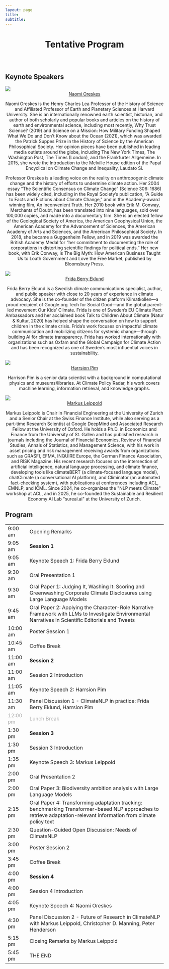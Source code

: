 ```yaml
---
layout: page
title: 
subtitle: 
---
```

<h1 style="text-align:center; margin-bottom:20pt; !important">Tentative Program </h1>
<br>
<h2> Keynote Speakers </h2>
<img class="organiser-img" src='/assets/keynotes/naomi.jpg'>
<div class="organiser-name" style="text-align: center;"> <a href="https://histsci.fas.harvard.edu/people/naomi-oreskes">Naomi Oreskes</a>
  <div class="speaker-affiliation" style="margin-top: 8px;">
    <p>Naomi Oreskes is the Henry Charles Lea Professor of the History of Science and Affiliated Professor of Earth and Planetary Sciences at Harvard University. She is an internationally renowned earth scientist, historian, and author of both scholarly and popular books and articles on the history of earth and environmental science, including most recently, Why Trust Science? (2019) and Science on a Mission: How Military Funding Shaped What We Do and Don’t Know about the Ocean (2021), which was awarded the Patrick Suppes Prize in the History of Science by the American Philosophical Society. Her opinion pieces have been published in leading media outlets around the globe, including The New York Times, The Washington Post, The Times (London), and the Frankfurter Allgemeine. In 2015, she wrote the Introduction to the Melville House edition of the Papal Encyclical on Climate Change and Inequality, Laudato Si. </p>
    <p>Professor Oreskes is a leading voice on the reality on anthropogenic climate change and the history of efforts to undermine climate action. Her 2004 essay “The Scientific Consensus on Climate Change” (Science 306: 1686) has been widely cited, including in the Royal Society’s publication, “A Guide to Facts and Fictions about Climate Change," and in the Academy-award winning film, An Inconvenient Truth.  Her 2010 book with Erik M. Conway, Merchants of Doubt, has been translated into nine languages, sold over 100,000 copies, and made into a documentary film. She is an elected fellow of the Geological Society of America, the American Geophysical Union, the American Academy for the Advancement of Sciences, the American Academy of Arts and Sciences, and the American Philosophical Society. In 2018, she became a Guggenheim Fellow, and in 2019 was awarded the British Academy Medal for “her commitment to documenting the role of corporations in distorting scientific findings for political ends.” Her new book, with Erik Conway, is The Big Myth: How American Business Taught Us to Loath Government and Love the Free Market, published by Bloomsbury Press.  </p>
  </div>
</div>

<img class="organiser-img" src='/assets/keynotes/frida.jpg'>
<div class="organiser-name" style="text-align: center;">
  <a href="https://webbdagarna.se/talare/frida-berry-eklund/">Frida Berry Eklund</a>
  <div class="speaker-affiliation" style="margin-top: 8px;">
    <p>Frida Berry Eklund is a Swedish climate communications specialist, author, and public speaker with close to 20 years of experience in climate advocacy. She is the co-founder of the citizen platform Klimatkollen—a proud recipient of Google.org Tech for Social Good—and the global parent-led movement Our Kids’ Climate. Frida is one of Sweden’s EU Climate Pact Ambassadors and her acclaimed book Talk to Children About Climate (Natur & Kultur, 2020) has helped shape the conversation on how to support children in the climate crisis. Frida’s work focuses on impactful climate communication and mobilizing citizens for systemic change—through building AI för climate transparency. Frida has worked internationally with organizations such as Oxfam and the Global Campaign for Climate Action and has been recognized as one of Sweden’s most influential voices in sustainability.</p>
  </div>
</div>
 
<img class="organiser-img" src='/assets/keynotes/harrison-pim.jpg'>
<div class="organiser-name" style="text-align: center;"> 
<a href="https://harrisonpim.com/">Harrsion Pim</a>
<div class="speaker-affiliation" style="margin-top: 8px;">
    <p>Harrison Pim is a senior data scientist with a background in computational physics and museums/libraries. At Climate Policy Radar, his work covers machine learning, information retrieval, and knowledge graphs. </p>
  </div>
</div>

 
<img class="organiser-img" src='/assets/keynotes/Leippold_Portrait.jpg'>
<div class="organiser-name" style="text-align: center;"> <a href="https://www.df.uzh.ch/en/people/professor/leippold.html">Markus Leippold</a>
 <div class="speaker-affiliation" style="margin-top: 8px;">
    <p>Markus Leippold is Chair in Financial Engineering at the University of Zurich and a Senior Chair at the Swiss Finance Institute, while also serving as a part-time Research Scientist at Google DeepMind and Associated Research Fellow at the University of Oxford. He holds a Ph.D. in Economics and Finance from the University of St. Gallen and has published research in journals including the Journal of Financial Economics, Review of Financial Studies, Annals of Statistics, and Management Science, with his work in asset pricing and risk management receiving awards from organizations such as GRASFI, EFMA, INQUIRE Europe, the German Finance Association, and RISK Magazine. His recent research focuses on the intersection of artificial intelligence, natural language processing, and climate finance, developing tools like climateBERT (a climate-focused language model), chatClimate (a conversational AI platform), and Climinator (an automated fact-checking system), with publications at conferences including ACL, EMNLP, and ICML. Since 2024, he co-organizes the "NLP meets Climate" workshop at ACL, and in 2025, he co-founded the Sustainable and Resilient Economy AI Lab "sureal.ai" at the University of Zurich.</p>
  </div>
</div>


<h2> Program </h2>
<div class='program-table' style='font-size: 10pt; width:100%;'>
<table>
  <tr>
    <td>9:00 am</td>
    <td>Opening Remarks</td>
  </tr>
  <tr>
    <td>9:05 am</td>
    <td><b>Session 1</b></td>
  </tr>
  <tr>
    <td>9:05 am</td>
    <td>Keynote Speech 1: Frida Berry Eklund</td>
  </tr>
  <tr>
    <td>9:30 am</td>
    <td>Oral Presentation 1</td>
  </tr>
  <tr>
    <td>9:30 am</td>
    <td>Oral Paper 1: Judging It, Washing It: Scoring and Greenwashing Corporate Climate Disclosures using Large Language Models</td>
  </tr>
  <tr>
    <td>9:45 am</td>
    <td>Oral Paper 2: Applying the Character-Role Narrative Framework with LLMs to Investigate Environmental Narratives in Scientific Editorials and Tweets</td>
  </tr>
  <tr>
    <td>10:00 am</td>
    <td>Poster Session 1</td>
  </tr>
  <tr>
    <td>10:45 am</td>
    <td>Coffee Break</td>
  </tr>
  <tr>
    <td>11:00 am</td>
    <td><b>Session 2</b></td>
  </tr>
  <tr>
    <td>11:00 am</td>
    <td>Session 2 Introduction</td>
  </tr>
  <tr>
    <td>11:05 am</td>
    <td>Keynote Speech 2: Harrsion Pim</td>
  </tr>
  <tr>
    <td>11:30 am</td>
    <td>Panel Discussion 1 - ClimateNLP in practice: Frida Berry Eklund, Harrsion Pim</td>
  </tr>
  <tr style='color:darkgray;'>
    <td>12:00 pm</td>
    <td>Lunch Break</td>
  </tr>
  <tr>
    <td>1:30 pm</td>
    <td><b>Session 3</b></td>
  </tr>
  <tr>
    <td>1:30 pm</td>
    <td>Session 3 Introduction</td>
  </tr>
  <tr>
    <td>1:35 pm</td>
    <td>Keynote Speech 3: Markus Leippold</td>
  </tr>
  <tr>
    <td>2:00 pm</td>
    <td>Oral Presentation 2</td>
  </tr>
  <tr>
    <td>2:00 pm</td>
    <td>Oral Paper 3: Biodiversity ambition analysis with Large Language Models</td>
  </tr>
  <tr>
    <td>2:15 pm</td>
    <td>Oral Paper 4: Transforming adaptation tracking: benchmarking Transformer-based NLP approaches to retrieve adaptation-relevant information from climate policy text</td>
  </tr>
  <tr>
    <td>2:30 pm</td>
    <td>Question-Guided Open Discussion: Needs of ClimateNLP</td>
  </tr>
  <tr>
    <td>3:00 pm</td>
    <td>Poster Session 2</td>
  </tr>
  <tr>
    <td>3:45 pm</td>
    <td>Coffee Break</td>
  </tr>
  <tr>
    <td>4:00 pm</td>
    <td><b>Session 4</b></td>
  </tr>
  <tr>
    <td>4:00 pm</td>
    <td>Session 4 Introduction</td>
  </tr>
  <tr>
    <td>4:05 pm</td>
    <td>Keynote Speech 4: Naomi Oreskes</td>
  </tr>
  <tr>
    <td>4:30 pm</td>
    <td>
      Panel Discussion 2 - Future of Research in ClimateNLP with Markus Leippold, Christopher D. Manning, Peter Henderson
    </td>
  </tr>
  <tr>
    <td>5:15 pm</td>
    <td>Closing Remarks by Markus Leippold</td>
  </tr>
  <tr>
    <td>5:45 pm</td>
    <td>THE END</td>
  </tr>
</table>
</div>




